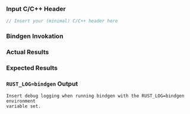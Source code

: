 ### Input C/C++ Header

```C++
// Insert your (minimal) C/C++ header here
```

### Bindgen Invokation

<!--

Place either the `bindgen::Builder` **OR** the command line flags used here.

```Rust
bindgen::Builder::default()
    .header("input.h")
    .generate()
    .unwrap()
```

OR

```
$ bindgen input.h --whatever --flags
```

-->

### Actual Results

<!--

```
Insert panic message and backtrace here.
```

and/or

```rust
// Insert the (incorrect) generated bindings here
```

and/or

```
Insert compilation errors generated when compiling the bindings with rustc here
```

-->

### Expected Results

<!--
Replace this with a description of what you expected instead of the actual
results. The more precise, the better! For example, if a struct in the generated
bindings is missing a field that exists in the C/C++ struct, not that here.
-->

### `RUST_LOG=bindgen` Output

```
Insert debug logging when running bindgen with the RUST_LOG=bindgen environment
variable set.
```
